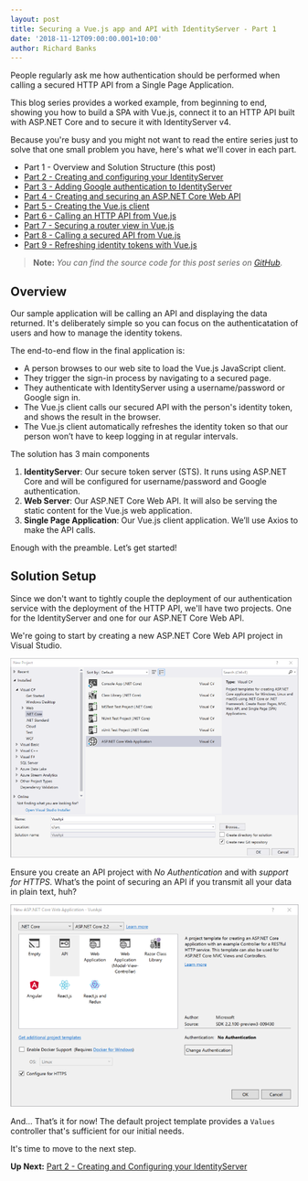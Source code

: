 ```yaml
---
layout: post
title: Securing a Vue.js app and API with IdentityServer - Part 1
date: '2018-11-12T09:00:00.001+10:00'
author: Richard Banks
---
```

People regularly ask me how authentication should be performed when calling a secured HTTP API from a Single Page Application.

This blog series provides a worked example, from beginning to end, showing you how to build a SPA with Vue.js, connect it to an HTTP API built with ASP.NET Core and to secure it with IdentityServer v4.

Because you're busy and you might not want to read the entire series just to solve that one small problem you have, here's what we'll cover in each part.

  * Part 1 - Overview and Solution Structure (this post)
  * [Part 2 - Creating and configuring your IdentityServer](/2018/11/securing-vue-with-identityserver-part2.html)
  * [Part 3 - Adding Google authentication to IdentityServer](/2018/11/securing-vue-with-identityserver-part3.html)
  * [Part 4 - Creating and securing an ASP.NET Core Web API](/2018/11/securing-vue-with-identityserver-part4.html)
  * [Part 5 - Creating the Vue.js client](/2018/11/securing-vue-with-identityserver-part5.html)
  * [Part 6 - Calling an HTTP API from Vue.js](/2018/11/securing-vue-with-identityserver-part6.html)
  * [Part 7 - Securing a router view in Vue.js](/2018/11/securing-vue-with-identityserver-part7.html)
  * [Part 8 - Calling a secured API from Vue.js](/2018/11/securing-vue-with-identityserver-part8.html)
  * [Part 9 - Refreshing identity tokens with Vue.js](/2018/11/securing-vue-with-identityserver-part9.html)

> __Note:__ _You can find the source code for this post series on [GitHub](https://github.com/rbanks54/vue-and-identityserver)._



## Overview

Our sample application will be calling an API and displaying the data returned. It's deliberately simple so you can focus on the authenticatation of users and how to manage the identity tokens.

The end-to-end flow in the final application is: 
* A person browses to our web site to load the Vue.js JavaScript client.
* They trigger the sign-in process by navigating to a secured page.
* They authenticate with IdentityServer using a username/password or Google sign in. 
* The Vue.js client calls our secured API with the person's identity token, and shows the result in the browser.
* The Vue.js client automatically refreshes the identity token so that our person won’t have to keep logging in at regular intervals.

The solution has 3 main components

1. __IdentityServer__: Our secure token server (STS). It runs using ASP.NET Core and will be configured for username/password and Google authentication.
1. __Web Server__: Our ASP.NET Core Web API. It will also be serving the static content for the Vue.js web application.
1. __Single Page Application__: Our Vue.js client application. We’ll use Axios to make the API calls.

Enough with the preamble. Let’s get started!

## Solution Setup

Since we don't want to tightly couple the deployment of our authentication service with the deployment of the HTTP API, we'll have two projects. One for the IdentityServer and one for our ASP.NET Core Web API.

We're going to start by creating a new ASP.NET Core Web API project in Visual Studio. 

![new web API project](/assets/images/2018-11/new_web_api_project.png)
 
Ensure you create an API project with _No Authentication_ and with _support for HTTPS_. What’s the point of securing an API if you transmit all your data in plain text, huh?

![new web API project details](/assets/images/2018-11/new_web_api_project_details.png)

And... That’s it for now! The default project template provides a `Values` controller that's sufficient for our initial needs.

It's time to move to the next step.

__Up Next:__ [Part 2 - Creating and Configuring your IdentityServer](/2018/11/securing-vue-with-identityserver-part2.html)